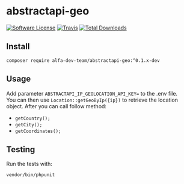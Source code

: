 # abstractapi-geo

[![Software License](https://img.shields.io/badge/license-MIT-brightgreen.svg?style=flat-square)](LICENSE.md)
[![Travis](https://img.shields.io/travis/alfa-dev-team/abstractapi-geo.svg?style=flat-square)]()
[![Total Downloads](https://img.shields.io/packagist/dt/alfa-dev-team/abstractapi-geo.svg?style=flat-square)](https://packagist.org/packages/alfa-dev-team/abstractapi-geo)

## Install
`composer require alfa-dev-team/abstractapi-geo:^0.1.x-dev`

## Usage
Add parameter `ABSTRACTAPI_IP_GEOLOCATION_API_KEY=` to the .env file.<br>
You can then use `Location::getGeoByIp({ip})` to retrieve the location object.
After you can call follow method:
- `getCountry();`
- `getCity();`
- `getСoordinates();`
## Testing
Run the tests with:

``` bash
vendor/bin/phpunit
```